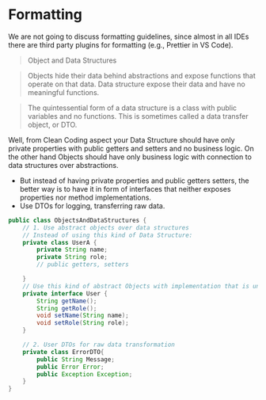 # Formatting

We are not going to discuss formatting guidelines, since almost in all IDEs there are third party plugins for formatting (e.g., Prettier in VS Code).

> Object and Data Structures

> Objects hide their data behind abstractions and expose functions that operate on that data. 
Data structure expose their data and have no meaningful functions.

> The quintessential form of a data structure is a class with public variables and no functions. 
> This is sometimes called a data transfer object, or DTO.

Well, from Clean Coding aspect your Data Structure should have only private properties with public getters and setters and no business logic. 
On the other hand Objects should have only business logic with connection to data structures over abstractions.

- But instead of having private properties and public getters setters, the better way is to have it in form of interfaces that 
  neither exposes properties nor method implementations.
- Use DTOs for logging, transferring raw data.

```java
public class ObjectsAndDataStructures {
    // 1. Use abstract objects over data structures
    // Instead of using this kind of Data Structure:
    private class UserA {
        private String name;
        private String role;
        // public getters, setters

    }
    // Use this kind of abstract Objects with implementation that is unknown to user of this data
    private interface User {
        String getName();
        String getRole();
        void setName(String name);
        void setRole(String role);
    }

    // 2. User DTOs for raw data transformation
    private class ErrorDTO{
        public String Message;
        public Error Error;
        public Exception Exception;
    }
}
```